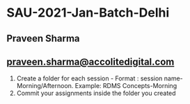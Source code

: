 # SAU-2021-Jan-Batch-Delhi

## Praveen Sharma 

## praveen.sharma@accolitedigital.com
1) Create a folder for each session - Format : session name-Morning/Afternoon. Example: RDMS Concepts-Morning
2) Commit your assignments inside the folder you created
